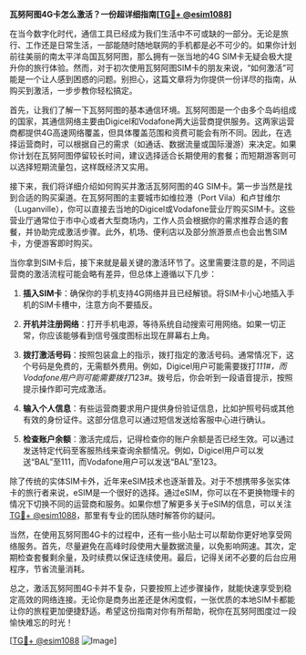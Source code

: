 **瓦努阿图4G卡怎么激活？一份超详细指南[[TG💪+ @esim1088](https://t.me/s/esim1088)]**

在当今数字化时代，通信工具已经成为我们生活中不可或缺的一部分。无论是旅行、工作还是日常生活，一部能随时随地联网的手机都是必不可少的。如果你计划前往美丽的南太平洋岛国瓦努阿图，那么拥有一张当地的4G SIM卡无疑会极大提升你的旅行体验。然而，对于初次使用瓦努阿图SIM卡的朋友来说，“如何激活”可能是一个让人感到困惑的问题。别担心，这篇文章将为你提供一份详尽的指南，从购买到激活，一步步教你轻松搞定。

首先，让我们了解一下瓦努阿图的基本通信环境。瓦努阿图是一个由多个岛屿组成的国家，其通信网络主要由Digicel和Vodafone两大运营商提供服务。这两家运营商都提供4G高速网络覆盖，但具体覆盖范围和资费可能会有所不同。因此，在选择运营商时，可以根据自己的需求（如通话、数据流量或国际漫游）来决定。如果你计划在瓦努阿图停留较长时间，建议选择适合长期使用的套餐；而短期游客则可以选择短期流量包，这样既经济又实用。

接下来，我们将详细介绍如何购买并激活瓦努阿图的4G SIM卡。第一步当然是找到合适的购买渠道。在瓦努阿图的主要城市如维拉港（Port Vila）和卢甘维尔（Luganville），你可以直接去当地的Digicel或Vodafone营业厅购买SIM卡。这些营业厅通常位于市中心或者大型商场内，工作人员会根据你的需求推荐合适的套餐，并协助完成激活步骤。此外，机场、便利店以及部分旅游景点也会出售SIM卡，方便游客即时购买。

当你拿到SIM卡后，接下来就是最关键的激活环节了。这里需要注意的是，不同运营商的激活流程可能会略有差异，但总体上遵循以下几步：

1. **插入SIM卡**：确保你的手机支持4G网络并且已经解锁。将SIM卡小心地插入手机的SIM卡槽中，注意方向不要插反。
   
2. **开机并注册网络**：打开手机电源，等待系统自动搜索可用网络。如果一切正常，你应该能够看到信号强度图标出现在屏幕右上角。

3. **拨打激活号码**：按照包装盒上的指示，拨打指定的激活号码。通常情况下，这个号码是免费的，无需额外费用。例如，Digicel用户可能需要拨打*111#，而Vodafone用户则可能需要拨打*123#。拨号后，你会听到一段语音提示，按照提示操作即可完成激活。

4. **输入个人信息**：有些运营商要求用户提供身份验证信息，比如护照号码或其他有效的身份证件。这部分信息可以通过短信发送给客服中心进行确认。

5. **检查账户余额**：激活完成后，记得检查你的账户余额是否已经生效。可以通过发送特定代码至客服热线来查询余额情况。例如，Digicel用户可以发送“BAL”至111，而Vodafone用户可以发送“BAL”至123。

除了传统的实体SIM卡外，近年来eSIM技术也逐渐普及。对于不想携带多张实体卡的旅行者来说，eSIM是一个很好的选择。通过eSIM，你可以在不更换物理卡的情况下切换不同的运营商和服务。如果你想了解更多关于eSIM的信息，可以关注[TG💪+ @esim1088](https://t.me/s/esim1088)，那里有专业的团队随时解答你的疑问。

当然，在使用瓦努阿图4G卡的过程中，还有一些小贴士可以帮助你更好地享受网络服务。首先，尽量避免在高峰时段使用大量数据流量，以免影响网速。其次，定期检查套餐剩余量，及时续费以保证连续使用。最后，记得关闭不必要的后台应用程序，节省流量消耗。

总之，激活瓦努阿图4G卡并不复杂，只要按照上述步骤操作，就能快速享受到稳定高效的网络连接。无论你是商务出差还是休闲度假，一张优质的本地SIM卡都能让你的旅程更加便捷舒适。希望这份指南对你有所帮助，祝你在瓦努阿图度过一段愉快难忘的时光！

[[TG💪+ @esim1088](https://t.me/s/esim1088) ![Image](https://i.postimg.cc/4NQfJmqS/Snipaste-2025-05-13-00-14-12.png)]